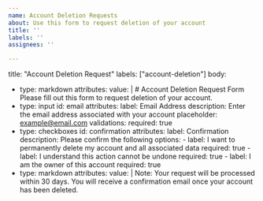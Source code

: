 ```yaml
---
name: Account Deletion Requests
about: Use this form to request deletion of your account
title: ''
labels: ''
assignees: ''

---
```


title: "Account Deletion Request"
labels: ["account-deletion"]
body:
  - type: markdown
    attributes:
      value: |
        # Account Deletion Request Form
        Please fill out this form to request deletion of your account.
  - type: input
    id: email
    attributes:
      label: Email Address
      description: Enter the email address associated with your account
      placeholder: example@email.com
    validations:
      required: true
  - type: checkboxes
    id: confirmation
    attributes:
      label: Confirmation
      description: Please confirm the following
      options:
        - label: I want to permanently delete my account and all associated data
          required: true
        - label: I understand this action cannot be undone
          required: true
        - label: I am the owner of this account
          required: true
  - type: markdown
    attributes:
      value: |
        Note: Your request will be processed within 30 days. You will receive a confirmation email once your account has been deleted.
